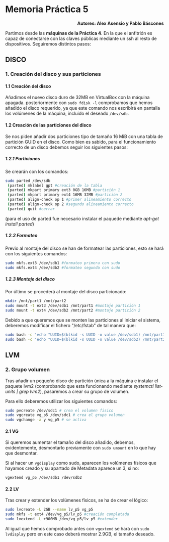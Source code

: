 # Memoria Práctica 5

<div style="text-align: right;">
    <b>Autores: Alex Asensio y Pablo Báscones</b>
</div>
<p></p>

Partimos desde las **máquinas de la Práctica 4**. En la que el anfitrión es capaz de conectarse con las claves públicas mediante un ssh al resto de dispositivos. Seguiremos distintos pasos:

## DISCO

### 1. Creación del disco y sus particiones

#### 1.1 Creación del disco

Añadimos el nuevo disco duro de 32MB en VirtualBox con la máquina apagada. posteriormente con ``sudo fdisk -l`` comprobamos que hemos añadido el disco requerido, ya que este comando nos escribirá en pantalla los volúmenes de la máquina, incluido el deseado ``/dev/sdb``.

#### 1.2 Creación de las particiones del disco

Se nos piden añadir dos particiones tipo de tamaño 16 MiB con una tabla de partición GUID en el disco.
Como bien es sabido, para el funcionamiento correcto de un disco debemos seguir los siguientes pasos:

##### 1.2.1 Particiones

Se crearán con los  comandos:

```bash
sudo parted /dev/sdb
 (parted) mklabel gpt #creación de la tabla
 (parted) mkpart primary ext3 0GB 16MB #partición 1
 (parted) mkpart primary ext4 16MB 32MB #partición 2
 (parted) align-check op 1 #primer alineamiento correcto
 (parted) align-check op 2 #segundo alineamiento correcto
 (parted) quit #cerrar
```

(para el uso de parted fue necesario instalar el paquede mediante *apt-get install parted*)

##### 1.2.2 Formateo

Previo al montaje del disco se han de formatear las particiones, esto se hará con los siguientes comandos:

```bash
sudo mkfs.ext3 /dev/sdb1 #formateo primera con sudo
sudo mkfs.ext4 /dev/sdb2 #formateo segunda con sudo
```

##### 1.2.3 Montaje del disco

Por último se procederá al montaje del disco particionado:

```bash
mkdir /mnt/part1 /mnt/part2
sudo mount -t ext3 /dev/sdb1 /mnt/part1 #montaje partición 1
sudo mount -t ext4 /dev/sdb2 /mnt/part2 #montaje partición 2
```

Debido a que queremos que se monten las particiones al iniciar el sistema, deberemos modificar el fichero "/etc/fstab" de tal manera que:

```bash
sudo bash -c 'echo "UUID=$(blkid -s UUID -o value /dev/sdb1) /mnt/part1 ext3 defaults 0 0" >> /etc/fstab'
sudo bash -c 'echo "UUID=$(blkid -s UUID -o value /dev/sdb2) /mnt/part2 ext4 defaults 0 0" >> /etc/fstab'
```

## LVM

### 2. Grupo volumen

Tras añadir un pequeño disco de partición única a la máquina e instalar el paquete lvm2 (comprobando que esta funcionando mediante *systemctl list-units | grep lvm2*), pasaremos a crear su grupo de volumen.

Para ello deberemos utilizar los siguientes comandos:

```bash
sudo pvcreate /dev/sdc1 # crea el volumen fisico
sudo vgcreate vg_p5 /dev/sdc1 # crea el grupo volumen
sudo vgchange -a y vg_p5 # se activa
```

#### 2.1 VG

Si queremos aumentar el tamaño del disco añadido, debemos, evidentemente, desmontarlo previamente con ``sudo umount`` en lo que hay que desmontar.

Si al hacer un ``vgdisplay`` como sudo, aparecen los volúmenes físicos que hayamos creado y su apartado de Metadata aparece un 3, si no:

```bash
vgextend vg_p5 /dev/sdb1 /dev/sdb2 
```

#### 2.2 LV

Tras crear y extender los volúmenes físicos, se ha de crear el lógico:

```bash
sudo lvcreate -L 2GB --name lv_p5 vg_p5
sudo mkfs -t ext4 /dev/vg_p5/lv_p5 #creación completada
sudo lvextend -L +900MB /dev/vg_p5/lv_p5 #extender
```

Al igual que hemos comprobado antes con ``vgextend`` se hará con ``sudo lvdisplay`` pero en este caso deberá mostrar 2.9GB, el tamaño deseado.
